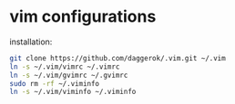 vim configurations
==================

installation:

```sh
git clone https://github.com/daggerok/.vim.git ~/.vim
ln -s ~/.vim/vimrc ~/.vimrc
ln -s ~/.vim/gvimrc ~/.gvimrc
sudo rm -rf ~/.viminfo
ln -s ~/.vim/viminfo ~/.viminfo

```


